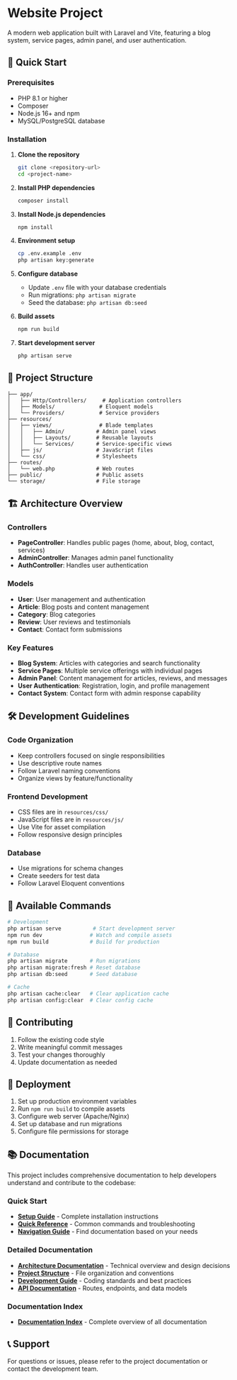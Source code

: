# Website Project

A modern web application built with Laravel and Vite, featuring a blog system, service pages, admin panel, and user authentication.

## 🚀 Quick Start

### Prerequisites
- PHP 8.1 or higher
- Composer
- Node.js 16+ and npm
- MySQL/PostgreSQL database

### Installation

1. **Clone the repository**
   ```bash
   git clone <repository-url>
   cd <project-name>
   ```

2. **Install PHP dependencies**
   ```bash
   composer install
   ```

3. **Install Node.js dependencies**
   ```bash
   npm install
   ```

4. **Environment setup**
   ```bash
   cp .env.example .env
   php artisan key:generate
   ```

5. **Configure database**
   - Update `.env` file with your database credentials
   - Run migrations: `php artisan migrate`
   - Seed the database: `php artisan db:seed`

6. **Build assets**
   ```bash
   npm run build
   ```

7. **Start development server**
   ```bash
   php artisan serve
   ```

## 📁 Project Structure

```
├── app/
│   ├── Http/Controllers/     # Application controllers
│   ├── Models/              # Eloquent models
│   └── Providers/           # Service providers
├── resources/
│   ├── views/               # Blade templates
│   │   ├── Admin/          # Admin panel views
│   │   ├── Layouts/        # Reusable layouts
│   │   └── Services/       # Service-specific views
│   ├── js/                 # JavaScript files
│   └── css/                # Stylesheets
├── routes/
│   └── web.php             # Web routes
├── public/                 # Public assets
└── storage/                # File storage
```

## 🏗️ Architecture Overview

### Controllers
- **PageController**: Handles public pages (home, about, blog, contact, services)
- **AdminController**: Manages admin panel functionality
- **AuthController**: Handles user authentication

### Models
- **User**: User management and authentication
- **Article**: Blog posts and content management
- **Category**: Blog categories
- **Review**: User reviews and testimonials
- **Contact**: Contact form submissions

### Key Features
- **Blog System**: Articles with categories and search functionality
- **Service Pages**: Multiple service offerings with individual pages
- **Admin Panel**: Content management for articles, reviews, and messages
- **User Authentication**: Registration, login, and profile management
- **Contact System**: Contact form with admin response capability

## 🛠️ Development Guidelines

### Code Organization
- Keep controllers focused on single responsibilities
- Use descriptive route names
- Follow Laravel naming conventions
- Organize views by feature/functionality

### Frontend Development
- CSS files are in `resources/css/`
- JavaScript files are in `resources/js/`
- Use Vite for asset compilation
- Follow responsive design principles

### Database
- Use migrations for schema changes
- Create seeders for test data
- Follow Laravel Eloquent conventions

## 🔧 Available Commands

```bash
# Development
php artisan serve          # Start development server
npm run dev               # Watch and compile assets
npm run build             # Build for production

# Database
php artisan migrate       # Run migrations
php artisan migrate:fresh # Reset database
php artisan db:seed       # Seed database

# Cache
php artisan cache:clear   # Clear application cache
php artisan config:clear  # Clear config cache
```

## 📝 Contributing

1. Follow the existing code style
2. Write meaningful commit messages
3. Test your changes thoroughly
4. Update documentation as needed

## 🚀 Deployment

1. Set up production environment variables
2. Run `npm run build` to compile assets
3. Configure web server (Apache/Nginx)
4. Set up database and run migrations
5. Configure file permissions for storage

## 📚 Documentation

This project includes comprehensive documentation to help developers understand and contribute to the codebase:

### Quick Start
- **[Setup Guide](docs/SETUP.md)** - Complete installation instructions
- **[Quick Reference](docs/QUICK_REFERENCE.md)** - Common commands and troubleshooting
- **[Navigation Guide](docs/NAVIGATE.md)** - Find documentation based on your needs

### Detailed Documentation
- **[Architecture Documentation](docs/ARCHITECTURE.md)** - Technical overview and design decisions
- **[Project Structure](docs/STRUCTURE.md)** - File organization and conventions
- **[Development Guide](docs/DEVELOPMENT.md)** - Coding standards and best practices
- **[API Documentation](docs/API.md)** - Routes, endpoints, and data models

### Documentation Index
- **[Documentation Index](docs/README.md)** - Complete overview of all documentation

## 📞 Support

For questions or issues, please refer to the project documentation or contact the development team.
